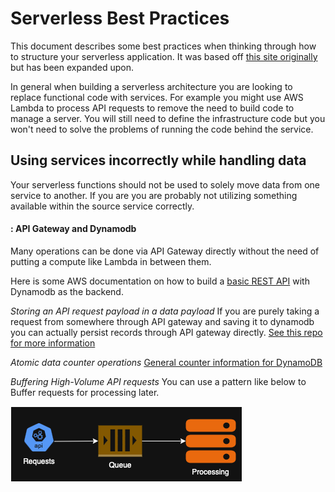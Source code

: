 # Serverless Best Practices

This document describes some best practices when thinking through how to structure your serverless application. It was
based off [this site originally](https://www.infoq.com/articles/functionless-serverless-mindset/) but has been expanded
upon.

In general when building a serverless architecture you are looking to replace functional code with services. For example
you might use AWS Lambda to process API requests to remove the need to build code to manage a server. You will still
need to define the infrastructure code but you won't need to solve the problems of running the code behind the service.

## Using services incorrectly while handling data

Your serverless functions should not be used to solely move data from one service to another. If you are you are
probably not utilizing something available within the source service correctly.

#### : API Gateway and Dynamodb

Many operations can be done via API Gateway directly without the need of putting a compute like Lambda in between them.

Here is some AWS documentation on how to build a [basic REST API](https://serverlessland.com/patterns/apigw-dynamodb)
with Dynamodb as the backend.

*Storing an API request payload in a data payload* If you are purely taking a request from somewhere through API gateway
and saving it to dynamodb you can actually persist records through API gateway directly.
[See this repo for more information](https://github.com/rgyani/aws-api-gateway-direct-integration-dynamodb)

*Atomic data counter operations*
[General counter information for DynamoDB](https://aws.amazon.com/blogs/database/implement-resource-counters-with-amazon-dynamodb/)

*Buffering High-Volume API requests* You can use a pattern like below to Buffer requests for processing later.

![](BufferingHighVolume.png)
